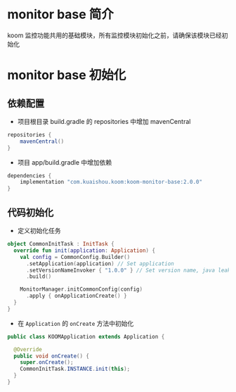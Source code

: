 # monitor base 简介
koom 监控功能共用的基础模块，所有监控模块初始化之前，请确保该模块已经初始化

# monitor base 初始化
## 依赖配置
- 项目根目录 build.gradle 的 repositories 中增加 mavenCentral
```groovy
repositories {
    mavenCentral()
}
```
- 项目 app/build.gradle 中增加依赖
```groovy
dependencies {
    implementation "com.kuaishou.koom:koom-monitor-base:2.0.0"
}
```
## 代码初始化
- 定义初始化任务
```kotlin
object CommonInitTask : InitTask {
  override fun init(application: Application) {
    val config = CommonConfig.Builder()
      .setApplication(application) // Set application
      .setVersionNameInvoker { "1.0.0" } // Set version name, java leak feature use it
      .build()

    MonitorManager.initCommonConfig(config)
      .apply { onApplicationCreate() }
  }
}
```  
- 在 `Application` 的 `onCreate` 方法中初始化
```java
public class KOOMApplication extends Application {

  @Override
  public void onCreate() {
    super.onCreate();
    CommonInitTask.INSTANCE.init(this);
  }
}
```